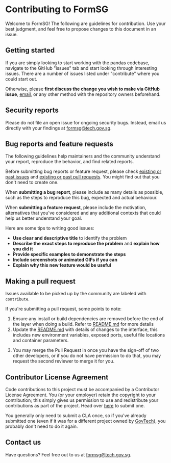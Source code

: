 # Contributing to FormSG

Welcome to FormSG! The following are guidelines for contribution. Use your best judgment, and feel free to propose changes to this document in an issue.

## Getting started

If you are simply looking to start working with the pandas codebase, navigate to the GitHub "issues" tab and start looking through interesting issues. There are a number of issues listed under "contribute" where you could start out.

Otherwise, please **first discuss the change you wish to make via GitHub issue**, [email](mailto:formsg@tech.gov.sg), or any other method with the repository owners beforehand.

## Security reports

Please do not file an open issue for ongoing security bugs. Instead, email us directly with your findings at [formsg@tech.gov.sg](mailto:formsg@tech.gov.sg).

## Bug reports and feature requests

The following guidelines help maintainers and the community understand your report, reproduce the behavior, and find related reports.

Before submitting bug reports or feature request, please check [existing or past issues](https://go.gov.sg/formsg-issues) and [existing or past pull requests](https://go.gov.sg/formsg-pulls).
You might find out that you don't need to create one.

When **submitting a bug report**, please include as many details as possible, such as the steps to reproduce this bug, expected and actual behaviour.

When **submitting a feature request**, please include the motivation, alternatives that you've considered and any additional contexts that could help us better understand your goal.

Here are some tips to writing good issues:

- **Use clear and descriptive title** to identify the problem
- **Describe the exact steps to reproduce the problem** and **explain how you did it**
- **Provide specific examples to demonstrate the steps**
- **Include screenshots or animated GIFs if you can**
- **Explain why this new feature would be useful**

## Making a pull request

Issues available to be picked up by the community are labeled with `contribute`.

If you're submitting a pull request, some points to note:

1. Ensure any install or build dependencies are removed before the end of the layer when doing a build. Refer to [README.md](https://go.gov.sg/formsg-readme) for more details
2. Update the [README.md](https://go.gov.sg/formsg-readme) with details of changes to the interface, this includes new environment variables, exposed ports, useful file locations and container parameters.
<!---Increase the version numbers of the packages in any example files and the [README.md](https://github.com/opengovsg/formsg/blob/master/README.md) to the new version that this Pull Request would represent.--->
3. You may merge the Pull Request in once you have the sign-off of two other developers, or if you do not have permission to do that, you may request the second reviewer to merge it for you.

## Contributor License Agreement

Code contributions to this project must be accompanied by a Contributor License Agreement. You (or your employer) retain the copyright to your contribution; this simply gives us permission to use and redistribute your contributions as part of the project.
Head over [here](https://go.gov.sg/ogp-cla) to submit one.

You generally only need to submit a CLA once, so if you've already submitted one (even if it was for a different project owned by [GovTech](https://www.tech.gov.sg)), you probably don't need to do it again.

## Contact us

Have questions? Feel free out to us at [formsg@tech.gov.sg](mailto:formsg@tech.gov.sg).
